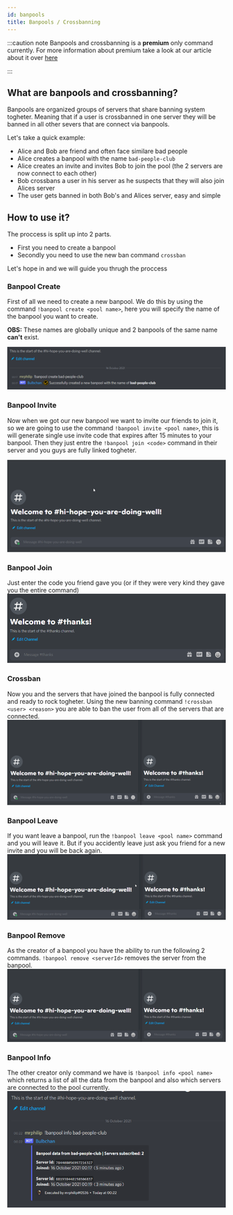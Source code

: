 ```yaml
---
id: banpools
title: Banpools / Crossbanning
---
```


:::caution note
Banpools and crossbanning is a **premium** only command currently. For more information about premium take a look at our article about it over [here](./about-premium.md)

:::


## What are banpools and crossbanning?
Banpools are organized groups of servers that share banning system togheter. Meaning that if a user is crossbanned in one server they will be banned in all other severs that are connect via banpools. 

Let's take a quick example:  
- Alice and Bob are friend and often face similare bad people  
- Alice creates a banpool with the name `bad-people-club`  
- Alice creates an invite and invites Bob to join the pool (the 2 servers are now connect to each other)  
- Bob crossbans a user in his server as he suspects that they will also join Alices server 
- The user gets banned in both Bob's and Alices server, easy and simple



## How to use it?
The proccess is split up into 2 parts. 
- First you need to create a banpool
- Secondly you need to use the new ban command `crossban`


Let's hope in and we will guide you thrugh the proccess

### Banpool Create
First of all we need to create a new banpool. We do this by using the command `!banpool create <pool name>`, here you will specify the name of the banpool you want to create.   

**OBS:** These names are globally unique and 2 banpools of the same name **can't** exist. 

![BanpoolCreate](./assets/Banpool_Create.png)

### Banpool Invite
Now when we got our new banpool we want to invite our friends to join it, so we are going to use the command `!banpool invite <pool name>`, this is will generate single use invite code that expires after 15 minutes to your banpool. Then they just entre the `!banpool join <code>` command in their server and you guys are fully linked togheter.

![BanpoolInvite](./assets/Banpool_Invite.gif)

### Banpool Join
Just enter the code you friend gave you (or if they were very kind they gave you the entire command)
![BanpoolJoin](./assets/Banpool_Join.gif)

### Crossban
Now you and the servers that have joined the banpool is fully connected and ready to rock togheter. Using the new banning command `!crossban <user> <reason>` you are able to ban the user from all of the servers that are connected. 
![Crossban](./assets/Crossban.gif)

### Banpool Leave
If you want leave a banpool, run the `!banpool leave <pool name>` command and you will leave it. But if you accidently leave just ask you friend for a new invite and you will be back again.
![BanpoolLeave](./assets/Banpool_Leave.gif)

### Banpool Remove
As the creator of a banpool you have the ability to run the following 2 commands. `!banpool remove <serverId>` removes the server from the banpool.
![BanpoolRemove](./assets/Banpool_Remove.gif)


### Banpool Info
The other creator only command we have is `!banpool info <pool name>` which returns a list of all the data from the banpool and also which servers are connected to the pool currently.
![BanpoolInfo](./assets/Banpool_Info.png)